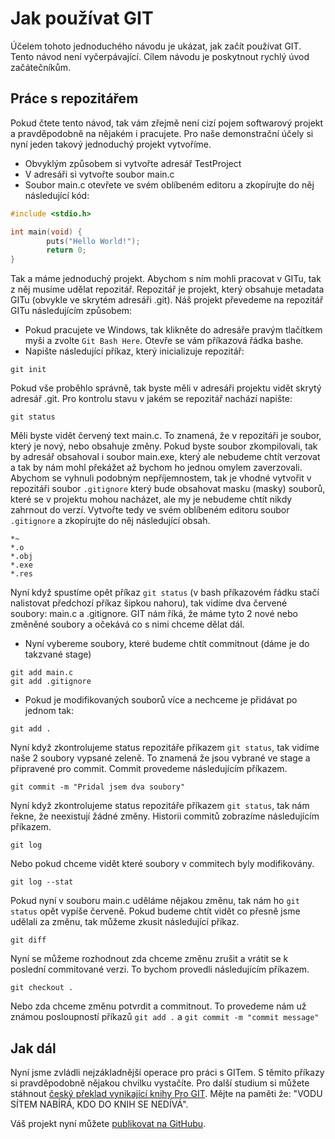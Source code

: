 # Jak používat GIT

Účelem tohoto jednoduchého návodu je ukázat, jak začít používat GIT. Tento návod
není vyčerpávající. Cílem návodu je poskytnout rychlý úvod začátečníkům.

## Práce s repozitářem

Pokud čtete tento návod, tak vám zřejmě není cizí pojem softwarový projekt a 
pravděpodobně na nějakém i pracujete. Pro naše demonstrační účely si nyní 
jeden takový jednoduchý projekt vytvoříme.
 
* Obvyklým způsobem si vytvořte adresář TestProject
* V adresáři si vytvořte soubor main.c
* Soubor main.c otevřete ve svém oblíbeném editoru a zkopírujte do něj 
následující kód:

```c
#include <stdio.h>

int main(void) {
        puts("Hello World!");
        return 0;
}
```

Tak a máme jednoduchý projekt. Abychom s ním mohli pracovat v GITu, tak z něj
musíme udělat repozitář. Repozitář je projekt, který obsahuje metadata GITu 
(obvykle ve skrytém adresáři .git). Náš projekt převedeme na repozitář GITu 
následujícím způsobem:

* Pokud pracujete ve Windows, tak klikněte do adresáře pravým tlačítkem myši a
zvolte `Git Bash Here`. Otevře se vám příkazová řádka bashe.
* Napište následující příkaz, který inicializuje repozitář:

```
git init
```

Pokud vše proběhlo správně, tak byste měli v adresáři projektu vidět skrytý 
adresář .git. Pro kontrolu stavu v jakém se repozitář nachází napište:

```
git status
```

Měli byste vidět červený text main.c. To znamená, že v repozitáři je soubor,
který je nový, nebo obsahuje změny. Pokud byste soubor zkompilovali, tak by 
adresář obsahoval i soubor main.exe, který ale nebudeme chtít verzovat a tak 
by nám mohl překážet až bychom ho jednou omylem zaverzovali. Abychom se vyhnuli
podobným nepříjemnostem, tak je vhodné vytvořit v repozitáři soubor `.gitignore`
který bude obsahovat masku (masky) souborů, které se v projektu mohou nacházet,
ale my je nebudeme chtít nikdy zahrnout do verzí. Vytvořte tedy ve svém 
oblíbeném editoru soubor `.gitignore` a zkopírujte do něj následující obsah.

```
*~
*.o
*.obj
*.exe
*.res
```

Nyní když spustíme opět příkaz `git status` (v bash příkazovém řádku stačí 
nalistovat předchozí příkaz šipkou nahoru), tak vidíme dva červené soubory: 
main.c a .gitignore. GIT nám říká, že máme tyto 2 nové nebo změněné soubory
a očekává co s nimi chceme dělat dál.

* Nyní vybereme soubory, které budeme chtít commitnout (dáme je do takzvané 
stage)

```
git add main.c
git add .gitignore
```

* Pokud je modifikovaných souborů více a nechceme je přidávat po jednom tak:
 
```
git add .
```

Nyní když zkontrolujeme status repozitáře příkazem `git status`, tak vidíme
naše 2 soubory vypsané zeleně. To znamená že jsou vybrané ve stage a připravené
pro commit. Commit provedeme následujícím příkazem.

```
git commit -m "Pridal jsem dva soubory"
```

Nyní když zkontrolujeme status repozitáře příkazem `git status`, tak nám řekne,
že neexistují žádné změny. Historii commitů zobrazíme následujícím příkazem.

```
git log
```

Nebo pokud chceme vidět které soubory v commitech byly modifikovány.

```
git log --stat
```

Pokud nyní v souboru main.c uděláme nějakou změnu, tak nám ho `git status` opět
vypíše červeně. Pokud budeme chtít vidět co přesně jsme udělali za změnu, tak 
můžeme zkusit následující příkaz.

```
git diff
```

Nyní se můžeme rozhodnout zda chceme změnu zrušit a vrátit se k poslední 
commitované verzi. To bychom provedli následujícím příkazem.

```
git checkout .
```

Nebo zda chceme změnu potvrdit a commitnout. To provedeme nám už známou 
posloupností příkazů `git add .` a `git commit -m "commit message"`

## Jak dál

Nyní jsme zvládli nejzákladnější operace pro práci s GITem. S těmito příkazy si
pravděpodobně nějakou chvilku vystačíte. Pro další studium si můžete stáhnout 
[český překlad vynikající knihy Pro GIT](https://knihy.nic.cz/files/edice/pro_git.pdf). 
Mějte na paměti že: "VODU SÍTEM NABÍRÁ, KDO DO KNIH SE NEDÍVÁ".  
  
  

Váš projekt nyní můžete [publikovat na GitHubu](HowToPublishOnGitHub.md).
